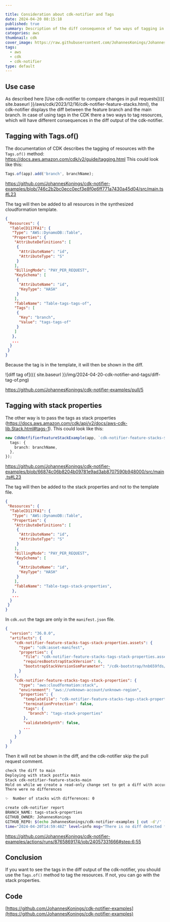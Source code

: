 ```yaml
---

title: Consideration about cdk-notifier and Tags
date: 2024-04-20 08:15:18
published: true
summary: Description of the diff consequence of two ways of tagging in CDK
categories: aws
thumbnail: cdk
cover_image: https://raw.githubusercontent.com/JohannesKonings/JohannesKonings.github.io/main/img/2024-04-20-cdk-notifier-and-tags/cover-image.png
tags:
  - aws
  - cdk
  - cdk-notifier
type: default
---
```


## Use case

As described here [Use cdk-notifier to compare changes in pull requests]({{ site.baseurl }}/aws/cdk/2023/12/16/cdk-notifier-feature-stacks.html), the cdk-notifier displays the diff between the feature branch and the main branch.
In case of using tags in the CDK there a two ways to tag resources, which will have different consequences in the diff output of the cdk-notifier.

## Tagging with Tags.of()

The documentation of CDK describes the tagging of resources with the `Tags.of()` method: https://docs.aws.amazon.com/cdk/v2/guide/tagging.html
This could look like this:  
```typescript
Tags.of(app).add('branch', branchName);
```
https://github.com/JohannesKonings/cdk-notifier-examples/blob/746c2b2bc0ecc0ecf3e8f0e6ff771a7430a45d04/src/main.ts#L23

The tag will then be added to all resources in the synthesized cloudformation template.

```JSON
{
 "Resources": {
  "TableCD117FA1": {
   "Type": "AWS::DynamoDB::Table",
   "Properties": {
    "AttributeDefinitions": [
     {
      "AttributeName": "id",
      "AttributeType": "S"
     }
    ],
    "BillingMode": "PAY_PER_REQUEST",
    "KeySchema": [
     {
      "AttributeName": "id",
      "KeyType": "HASH"
     }
    ],
    "TableName": "Table-tags-tags-of",
    "Tags": [
     {
      "Key": "branch",
      "Value": "tags-tags-of"
     }
    ]
   },
   ...
  }
 }
}
```
Because the tag is in the template, it will then be shown in the diff.

![diff tag of]({{ site.baseurl }}/img/2024-04-20-cdk-notifier-and-tags/diff-tag-of.png)

https://github.com/JohannesKonings/cdk-notifier-examples/pull/5

## Tagging with stack properties

The other way is to pass the tags as stack properties (https://docs.aws.amazon.com/cdk/api/v2/docs/aws-cdk-lib.Stack.html#tags-1).
This could look like this:
```typescript
new CdkNotfifierFeatureStackExample(app, `cdk-notifier-feature-stacks-${branchName}`, {
  tags: {
    branch: branchName,
  },
});
```
https://github.com/JohannesKonings/cdk-notifier-examples/blob/66874c06b8204b09781e9ad3ab8707590b948000/src/main.ts#L23

The tag will then be added to the stack properties and not to the template file.

```JSON
{
 "Resources": {
  "TableCD117FA1": {
   "Type": "AWS::DynamoDB::Table",
   "Properties": {
    "AttributeDefinitions": [
     {
      "AttributeName": "id",
      "AttributeType": "S"
     }
    ],
    "BillingMode": "PAY_PER_REQUEST",
    "KeySchema": [
     {
      "AttributeName": "id",
      "KeyType": "HASH"
     }
    ],
    "TableName": "Table-tags-stack-properties",
   },
   ...
  }
 }
}
```

In `cdk.out` the tags are only in the `manifest.json` file.

```JSON
{
  "version": "36.0.0",
  "artifacts": {
    "cdk-notifier-feature-stacks-tags-stack-properties.assets": {
      "type": "cdk:asset-manifest",
      "properties": {
        "file": "cdk-notifier-feature-stacks-tags-stack-properties.assets.json",
        "requiresBootstrapStackVersion": 6,
        "bootstrapStackVersionSsmParameter": "/cdk-bootstrap/hnb659fds/version"
      }
    },
    "cdk-notifier-feature-stacks-tags-stack-properties": {
      "type": "aws:cloudformation:stack",
      "environment": "aws://unknown-account/unknown-region",
      "properties": {
        "templateFile": "cdk-notifier-feature-stacks-tags-stack-properties.template.json",
        "terminationProtection": false,
        "tags": {
          "branch": "tags-stack-properties"
        },
        "validateOnSynth": false,
        ...
      }
    }
  }
}
```

Then it will not be shown in the diff, and the cdk-notifier skip the pull request comment.

```bash
check the diff to main
Deploying with stack postfix main
Stack cdk-notifier-feature-stacks-main
Hold on while we create a read-only change set to get a diff with accurate replacement information (use --no-change-set to use a less accurate but faster template-only diff)
There were no differences

✨  Number of stacks with differences: 0

create cdk-notifier report
BRANCH_NAME: tags-stack-properties
GITHUB_OWNER: JohannesKonings
GITHUB_REPO: $(echo JohannesKonings/cdk-notifier-examples | cut -d'/' -f2)
time="2024-04-20T14:59:48Z" level=info msg="There is no diff detected for tag id diff-to-main. Skip posting diff."
```
https://github.com/JohannesKonings/cdk-notifier-examples/actions/runs/8765869174/job/24057331666#step:6:55

## Conclusion

If you want to see the tags in the diff output of the cdk-notifier, you should use the `Tags.of()` method to tag the resources.
If not, you can go with the stack properties.

## Code

[https://github.com/JohannesKonings/cdk-notifier-examples](https://github.com/JohannesKonings/cdk-notifier-examples)

